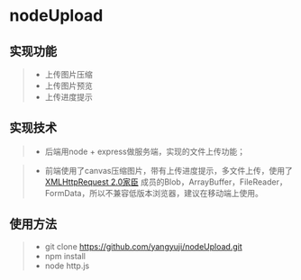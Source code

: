 # nodeUpload

## 实现功能
> *  上传图片压缩
> *  上传图片预览
> *  上传进度提示

## 实现技术

> *  后端用node + express做服务端，实现的文件上传功能；

> *  前端使用了canvas压缩图片，带有上传进度提示，多文件上传，使用了 [XMLHttpRequest 2.0家臣](http://www.zhangxinxu.com/wordpress/2013/10/understand-domstring-document-formdata-blob-file-arraybuffer/) 成员的Blob，ArrayBuffer，FileReader，FormData，所以不兼容低版本浏览器，建议在移动端上使用。

## 使用方法
> *  git clone https://github.com/yangyuji/nodeUpload.git
> *  npm install
> *  node http.js
